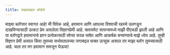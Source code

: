 ```yaml
---
title: माझ्याबद्दल थोडेसे
---
```

माझ्या ब्लॉगवर स्वागत आहे! मी विवेक आहे, हवामान आणि आपल्या विश्वाची रहस्ये उलगडून दाखविण्यासाठी उत्कट प्रेम असलेला विज्ञानप्रेमी आहे. क्लायमेट सायन्समध्ये माझी पीएचडी झाली आहे आणि या ब्लॉगद्वारे हवामानाचे ज्ञान प्रत्येकासाठी सोप्या सरळ भाषेत आणि आकर्षक बनवण्याचे माझे ध्येय आहे. तुम्ही विज्ञान प्रेमी असाल किंवा तुमच्या सभोवतालच्या जगाबद्दल फक्त उत्सुक असाल तर माझा ब्लॉग तुमच्यासाठी आहे. चला तर मग हवामान समजून घेऊया!
